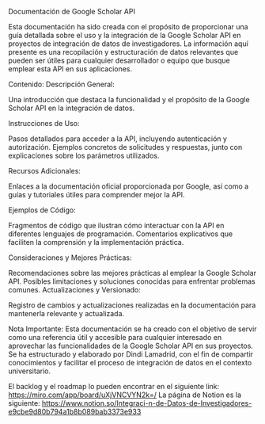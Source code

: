 Documentación de Google Scholar API

Esta documentación ha sido creada con el propósito de proporcionar una guía detallada sobre el uso y la integración de la Google Scholar API en proyectos de integración de datos de investigadores. La información aquí presente es una recopilación y estructuración de datos relevantes que pueden ser útiles para cualquier desarrollador o equipo que busque emplear esta API en sus aplicaciones.

Contenido:
Descripción General:

Una introducción que destaca la funcionalidad y el propósito de la Google Scholar API en la integración de datos.

Instrucciones de Uso:

Pasos detallados para acceder a la API, incluyendo autenticación y autorización.
Ejemplos concretos de solicitudes y respuestas, junto con explicaciones sobre los parámetros utilizados.

Recursos Adicionales:

Enlaces a la documentación oficial proporcionada por Google, así como a guías y tutoriales útiles para comprender mejor la API.

Ejemplos de Código:

Fragmentos de código que ilustran cómo interactuar con la API en diferentes lenguajes de programación.
Comentarios explicativos que faciliten la comprensión y la implementación práctica.

Consideraciones y Mejores Prácticas:

Recomendaciones sobre las mejores prácticas al emplear la Google Scholar API.
Posibles limitaciones y soluciones conocidas para enfrentar problemas comunes.
Actualizaciones y Versionado:

Registro de cambios y actualizaciones realizadas en la documentación para mantenerla relevante y actualizada.

Nota Importante:
Esta documentación se ha creado con el objetivo de servir como una referencia útil y accesible para cualquier interesado en aprovechar las funcionalidades de la Google Scholar API en sus proyectos. Se ha estructurado y elaborado por Dindi Lamadrid, con el fin de compartir conocimientos y facilitar el proceso de integración de datos en el contexto universitario.

El backlog y el roadmap lo pueden encontrar en el siguiente link: https://miro.com/app/board/uXjVNCVYN2k=/
La página de Notion es la siguiente: https://www.notion.so/Integraci-n-de-Datos-de-Investigadores-e9cbe9d80b794a1b8b089bab3373e933
